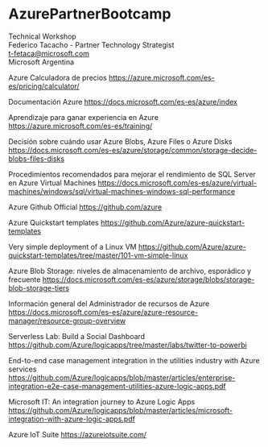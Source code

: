 # AzurePartnerBootcamp
Technical Workshop<br>
Federico Tacacho - Partner Technology Strategist<br>
t-fetaca@microsoft.com<br>
Microsoft Argentina<br>

Azure Calculadora de precios
https://azure.microsoft.com/es-es/pricing/calculator/

Documentación Azure
https://docs.microsoft.com/es-es/azure/index

Aprendizaje para ganar experiencia en Azure
https://azure.microsoft.com/es-es/training/

Decisión sobre cuándo usar Azure Blobs, Azure Files o Azure Disks
https://docs.microsoft.com/es-es/azure/storage/common/storage-decide-blobs-files-disks

Procedimientos recomendados para mejorar el rendimiento de SQL Server en Azure Virtual Machines
https://docs.microsoft.com/es-es/azure/virtual-machines/windows/sql/virtual-machines-windows-sql-performance

Azure Github Official
https://github.com/azure

Azure Quickstart templates
https://github.com/Azure/azure-quickstart-templates

Very simple deployment of a Linux VM
https://github.com/Azure/azure-quickstart-templates/tree/master/101-vm-simple-linux

Azure Blob Storage: niveles de almacenamiento de archivo, esporádico y frecuente
https://docs.microsoft.com/es-es/azure/storage/blobs/storage-blob-storage-tiers

Información general del Administrador de recursos de Azure
https://docs.microsoft.com/es-es/azure/azure-resource-manager/resource-group-overview

Serverless Lab: Build a Social Dashboard
https://github.com/Azure/logicapps/tree/master/labs/twitter-to-powerbi

End-to-end case management integration in the utilities industry with Azure services
https://github.com/Azure/logicapps/blob/master/articles/enterprise-integration-e2e-case-management-utilities-azure-logic-apps.pdf

Microsoft IT: An integration journey to Azure Logic Apps
https://github.com/Azure/logicapps/blob/master/articles/microsoft-integration-with-azure-logic-apps.pdf

Azure IoT Suite
https://azureiotsuite.com/
